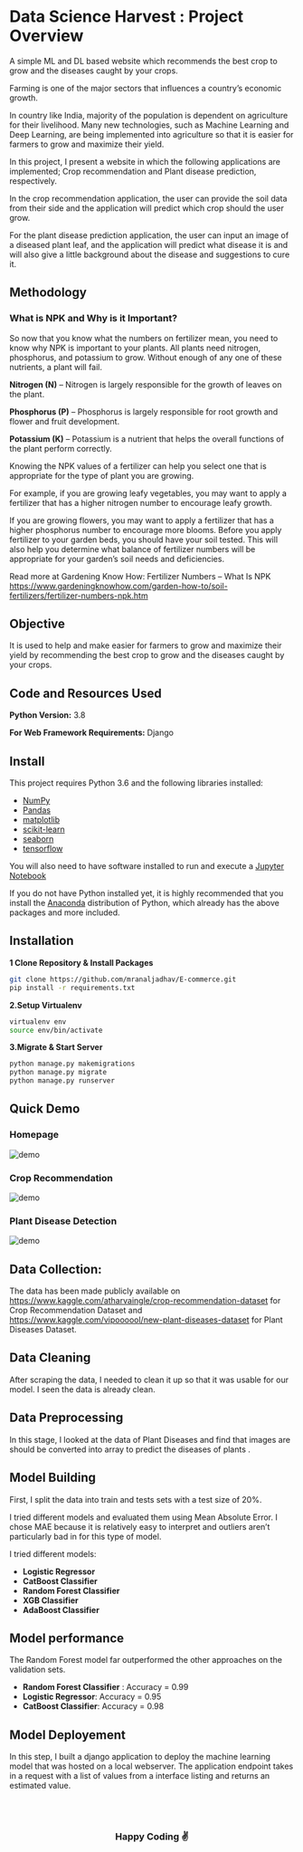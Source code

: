 #  Data Science Harvest : Project Overview 

A simple ML and DL based website which recommends the best crop to grow and the diseases caught by your crops.

Farming is one of the major sectors that influences a country’s economic growth.

In country like India, majority of the population is dependent on agriculture for their livelihood. Many new technologies, such as Machine Learning and Deep Learning, are being implemented into agriculture so that it is easier for farmers to grow and maximize their yield.

In this project, I present a website in which the following applications are implemented; Crop recommendation and Plant disease prediction, respectively.

In the crop recommendation application, the user can provide the soil data from their side and the application will predict which crop should the user grow.

For the  plant disease prediction application, the user can input an image of a diseased plant leaf, and the application will predict what disease it is and will also give a little background about the disease and suggestions to cure it.


## Methodology

### What is NPK and Why is it Important?

So now that you know what the numbers on fertilizer mean, you need to know why NPK is important to your plants. All plants need nitrogen, phosphorus, and potassium to grow. Without enough of any one of these nutrients, a plant will fail. 

<b>Nitrogen (N)</b> – Nitrogen is largely responsible for the growth of leaves on the plant. 

<b>Phosphorus (P)</b> – Phosphorus is largely responsible for root growth and flower and fruit development. 

<b>Potassium (K)</b> – Potassium is a nutrient that helps the overall functions of the plant perform correctly.

Knowing the NPK values of a fertilizer can help you select one that is appropriate for the type of plant you are growing. 

For example, if you are growing leafy vegetables, you may want to apply a fertilizer that has a higher nitrogen number to encourage leafy growth. 

If you are growing flowers, you may want to apply a fertilizer that has a higher phosphorus number to encourage more blooms. Before you apply fertilizer to your garden beds, you should have your soil tested. This will also help you determine what balance of fertilizer numbers will be appropriate for your garden’s soil needs and deficiencies.

Read more at Gardening Know How: Fertilizer Numbers – What Is NPK https://www.gardeningknowhow.com/garden-how-to/soil-fertilizers/fertilizer-numbers-npk.htm

## Objective

It is used to help and make easier for farmers to grow and maximize their yield by recommending the best crop to grow and the diseases caught by your crops.

## Code and Resources Used 

**Python Version:** 3.8

**For Web Framework Requirements:** Django

## Install

This project requires Python 3.6 and the following libraries installed:
- [NumPy](http://www.numpy.org/)
- [Pandas](http://pandas.pydata.org)
- [matplotlib](http://matplotlib.org/)
- [scikit-learn](http://scikit-learn.org/stable/)
- [seaborn](https://seaborn.pydata.org/)
- [tensorflow](https://www.tensorflow.org/)

You will also need to have software installed to run and execute a [Jupyter Notebook](http://ipython.org/notebook.html)

If you do not have Python installed yet, it is highly recommended that you install the [Anaconda](http://continuum.io/downloads) distribution of Python, which already has the above packages and more included.

## Installation

**1 Clone Repository & Install Packages**
```sh
git clone https://github.com/mranaljadhav/E-commerce.git
pip install -r requirements.txt
```
**2.Setup Virtualenv**
```sh
virtualenv env
source env/bin/activate
```
**3.Migrate & Start Server**
```sh
python manage.py makemigrations
python manage.py migrate
python manage.py runserver
```

## Quick Demo

### Homepage 

![demo](https://media.giphy.com/media/Pq0HhPiXEW8Yt8v6Yc/giphy.gif)


### Crop Recommendation

![demo](https://media.giphy.com/media/UoycL04mgn0n7MFhJW/giphy.gif)


### Plant Disease Detection

![demo](https://media.giphy.com/media/PTDgdma07tPDHKxRFm/giphy.gif)

## Data Collection:

The data has been made publicly available on https://www.kaggle.com/atharvaingle/crop-recommendation-dataset for Crop Recommendation Dataset and https://www.kaggle.com/vipoooool/new-plant-diseases-dataset for Plant Diseases Dataset.

## Data Cleaning

After scraping the data, I needed to clean it up so that it was usable for our model. I seen the data is already clean.

## Data Preprocessing

In this stage, I looked at the data of Plant Diseases and find that images are should be converted into array to predict the diseases of plants .

## Model Building 

First, I split the data into train and tests sets with a test size of 20%.   

I tried  different models and evaluated them using Mean Absolute Error. I chose MAE because it is relatively easy to interpret and outliers aren’t particularly bad in for this type of model.   

I tried different models:
*	**Logistic Regressor** 
*	**CatBoost Classifier** 
*	**Random Forest Classifier** 
* **XGB Classifier** 
* **AdaBoost Classifier** 

## Model performance
The Random Forest model far outperformed the other approaches on the validation sets. 
*	**Random Forest Classifier** : Accuracy = 0.99
*	**Logistic Regressor**: Accuracy = 0.95
*	**CatBoost Classifier**: Accuracy = 0.98

## Model Deployement
In this step, I built a django application to deploy the machine learning model that was hosted on a local webserver. The application endpoint takes in a request with a list of values from a interface  listing and returns an estimated value. 

<div align="center">
  <br>
  <br>
  <h3>Happy Coding ✌</h3>
</div>
